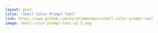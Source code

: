 ```yaml
---
layout: post
title: "Shell Color Prompt Tool"
link: https://www.github.com/kyletimmermans/shell-color-prompt-tool
image: shell-color-prompt-tool-v2.5.png
---
```

